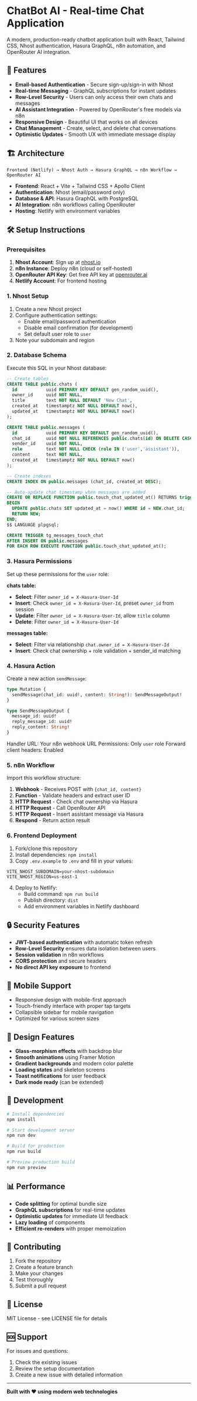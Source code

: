 # ChatBot AI - Real-time Chat Application

A modern, production-ready chatbot application built with React, Tailwind CSS, Nhost authentication, Hasura GraphQL, n8n automation, and OpenRouter AI integration.

## 🚀 Features

- **Email-based Authentication** - Secure sign-up/sign-in with Nhost
- **Real-time Messaging** - GraphQL subscriptions for instant updates
- **Row-Level Security** - Users can only access their own chats and messages
- **AI Assistant Integration** - Powered by OpenRouter's free models via n8n
- **Responsive Design** - Beautiful UI that works on all devices
- **Chat Management** - Create, select, and delete chat conversations
- **Optimistic Updates** - Smooth UX with immediate message display

## 🏗️ Architecture

```
Frontend (Netlify) → Nhost Auth → Hasura GraphQL → n8n Workflow → OpenRouter AI
```

- **Frontend**: React + Vite + Tailwind CSS + Apollo Client
- **Authentication**: Nhost (email/password only)
- **Database & API**: Hasura GraphQL with PostgreSQL
- **AI Integration**: n8n workflows calling OpenRouter
- **Hosting**: Netlify with environment variables

## 🛠️ Setup Instructions

### Prerequisites

1. **Nhost Account**: Sign up at [nhost.io](https://nhost.io)
2. **n8n Instance**: Deploy n8n (cloud or self-hosted)
3. **OpenRouter API Key**: Get free API key at [openrouter.ai](https://openrouter.ai)
4. **Netlify Account**: For frontend hosting

### 1. Nhost Setup

1. Create a new Nhost project
2. Configure authentication settings:
   - Enable email/password authentication
   - Disable email confirmation (for development)
   - Set default user role to `user`
3. Note your subdomain and region

### 2. Database Schema

Execute this SQL in your Nhost database:

```sql
-- Create tables
CREATE TABLE public.chats (
  id           uuid PRIMARY KEY DEFAULT gen_random_uuid(),
  owner_id     uuid NOT NULL,
  title        text NOT NULL DEFAULT 'New Chat',
  created_at   timestamptz NOT NULL DEFAULT now(),
  updated_at   timestamptz NOT NULL DEFAULT now()
);

CREATE TABLE public.messages (
  id           uuid PRIMARY KEY DEFAULT gen_random_uuid(),
  chat_id      uuid NOT NULL REFERENCES public.chats(id) ON DELETE CASCADE,
  sender_id    uuid NOT NULL,
  role         text NOT NULL CHECK (role IN ('user','assistant')),
  content      text NOT NULL,
  created_at   timestamptz NOT NULL DEFAULT now()
);

-- Create indexes
CREATE INDEX ON public.messages (chat_id, created_at DESC);

-- Auto-update chat timestamp when messages are added
CREATE OR REPLACE FUNCTION public.touch_chat_updated_at() RETURNS trigger AS $$
BEGIN
  UPDATE public.chats SET updated_at = now() WHERE id = NEW.chat_id;
  RETURN NEW;
END;
$$ LANGUAGE plpgsql;

CREATE TRIGGER tg_messages_touch_chat
AFTER INSERT ON public.messages
FOR EACH ROW EXECUTE FUNCTION public.touch_chat_updated_at();
```

### 3. Hasura Permissions

Set up these permissions for the `user` role:

**chats table:**
- **Select**: Filter `owner_id = X-Hasura-User-Id`
- **Insert**: Check `owner_id = X-Hasura-User-Id`, preset `owner_id` from session
- **Update**: Filter `owner_id = X-Hasura-User-Id`, allow `title` column
- **Delete**: Filter `owner_id = X-Hasura-User-Id`

**messages table:**
- **Select**: Filter via relationship `chat.owner_id = X-Hasura-User-Id`
- **Insert**: Check chat ownership + role validation + sender_id matching

### 4. Hasura Action

Create a new action `sendMessage`:

```graphql
type Mutation {
  sendMessage(chat_id: uuid!, content: String!): SendMessageOutput!
}

type SendMessageOutput {
  message_id: uuid!
  reply_message_id: uuid!
  reply_content: String!
}
```

Handler URL: Your n8n webhook URL
Permissions: Only `user` role
Forward client headers: Enabled

### 5. n8n Workflow

Import this workflow structure:

1. **Webhook** - Receives POST with `{chat_id, content}`
2. **Function** - Validate headers and extract user ID
3. **HTTP Request** - Check chat ownership via Hasura
4. **HTTP Request** - Call OpenRouter API
5. **HTTP Request** - Insert assistant message via Hasura
6. **Respond** - Return action result

### 6. Frontend Deployment

1. Fork/clone this repository
2. Install dependencies: `npm install`
3. Copy `.env.example` to `.env` and fill in your values:

```env
VITE_NHOST_SUBDOMAIN=your-nhost-subdomain
VITE_NHOST_REGION=us-east-1
```

4. Deploy to Netlify:
   - Build command: `npm run build`
   - Publish directory: `dist`
   - Add environment variables in Netlify dashboard

## 🔒 Security Features

- **JWT-based authentication** with automatic token refresh
- **Row-Level Security** ensures data isolation between users
- **Session validation** in n8n workflows
- **CORS protection** and secure headers
- **No direct API key exposure** to frontend

## 📱 Mobile Support

- Responsive design with mobile-first approach
- Touch-friendly interface with proper tap targets
- Collapsible sidebar for mobile navigation
- Optimized for various screen sizes

## 🎨 Design Features

- **Glass-morphism effects** with backdrop blur
- **Smooth animations** using Framer Motion
- **Gradient backgrounds** and modern color palette
- **Loading states** and skeleton screens
- **Toast notifications** for user feedback
- **Dark mode ready** (can be extended)

## 🔧 Development

```bash
# Install dependencies
npm install

# Start development server
npm run dev

# Build for production
npm run build

# Preview production build
npm run preview
```

## 📊 Performance

- **Code splitting** for optimal bundle size
- **GraphQL subscriptions** for real-time updates
- **Optimistic updates** for immediate UI feedback
- **Lazy loading** of components
- **Efficient re-renders** with proper memoization

## 🤝 Contributing

1. Fork the repository
2. Create a feature branch
3. Make your changes
4. Test thoroughly
5. Submit a pull request

## 📄 License

MIT License - see LICENSE file for details

## 🆘 Support

For issues and questions:
1. Check the existing issues
2. Review the setup documentation
3. Create a new issue with detailed information

---

**Built with ❤️ using modern web technologies**